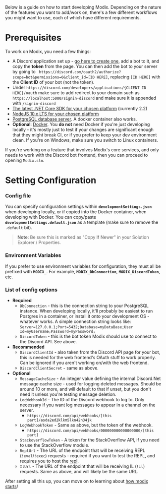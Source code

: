 Below is a guide on how to start developing Modix. Depending on the nature of the features you want to add/work on, there's a few different workflows you might want to use, each of which have different requirements.

# Prerequisites
To work on Modix, you need a few things:
- A Discord application set up - [go here to create one](https://discord.com/developers/applications/), add a bot to it, and copy the **token** from the page. You can then add the bot to your server by going to ` https://discord.com/oauth2/authorize?scope=bot&permissions=0&client_id=[ID HERE]`, replacing `[ID HERE]` with the **Client ID** of your bot (not the token).
- Under `https://discord.com/developers/applications/{CLIENT ID HERE}/oauth` make sure to add redirect to your domain such as `https://localhost:5000/signin-discord` and make sure it is appended with `/signin-discord`
- [The latest .NET Core SDK for your chosen platform](https://www.microsoft.com/net/download) (currently 2.2)
- [NodeJS 10.x LTS for your chosen platform](https://nodejs.org/en/download/)
- [PostgreSQL database server](https://www.postgresql.org/download/). A docker container also works.
- **Optional**: [Docker](https://www.docker.com/get-docker). You **do not** need Docker if you're just developing locally - it's mostly just to test if your changes are significant enough that they might break CI, or if you prefer to keep your dev environment clean. If you're on Windows, make sure you switch to Linux containers.

If you're working on a feature that involves Modix's core services, and only needs to work with the Discord bot frontend, then you can proceed to opening `Modix.sln`. 

# Setting Configuration
### Config file
You can specify configuration settings within **`developmentSettings.json`** when developing locally, or if copied into the Docker container, when developing with Docker. You can copy/paste **`developmentSettings.default.json`** as a template (make sure to remove the `.default` bit).
> **Note**: Be sure this is marked as "Copy If Newer" in your Solution Explorer / Properties.

### Environment Variables
If you prefer to use environment variables for configuration, they must all be prefixed with **`MODIX_`**. For example, **`MODIX_DbConnection`**, **`MODIX_DiscordToken`**, etc.

### List of config options
- **Required**
  - `DbConnection` - this is the connection string to your PostgreSQL instance. When developing locally, it'll probably be easiest to run Postgres in a container, or install it onto your development OS - whatever works. A simple connection string looks like: `Server=127.0.0.1;Port=5432;Database=myDataBase;User Id=myUsername;Password=myPassword;`
  - `DiscordToken` - this is the bot token Modix should use to connect to the Discord API. See above.
- **Recommended**
  - `DiscordClientId` - also taken from the Discord API page for your bot, this is needed for the web frontend's OAuth stuff to work properly. Can be ignored if you aren't working on/with the web frontend.
  - `DiscordClientSecret` - same as above.
- **Optional**
  - `MessageCacheSize` - An integer value defining the internal Discord.Net message cache size - used for logging deleted messages. Should be around 10 or more, and will default to that if unset, but you don't need it unless you're testing message deletion.
  - `LogWebhookId` - The ID of the Discord webhook to log to. Only necessary if you want log messages to appear in a channel on the server. 
    - `https://discord.com/api/webhooks/[this part]/asda2ed2klkm5lkn42n34jk`
  - `LogWebhookToken` - Same as above, but the token of the webhook.
    - `https://discord.com/api/webhooks/000000000000000000/[this part]`
  - `StackoverflowToken` - A token for the StackOverflow API, if you need to use the StackOverflow module.
  - `ReplUrl` - The URL of the endpoint that will be receiving REPL (`!eval`/`!exec`) requests - required if you want to test the REPL, and requires you to host the [repl](https://github.com/discord-csharp/CSDiscord).
  - `IlUrl` - The URL of the endpoint that will be receiving IL (`!il`) requests. Same as above, and will likely be the same URL.

After setting all this up, you can move on to learning about [how modix starts](Modix-Startup)!
